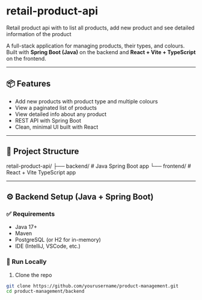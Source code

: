 # retail-product-api
Retail product api with to list all products, add new product and see detailed information of the product

A full-stack application for managing products, their types, and colours. Built with **Spring Boot (Java)** on the backend and **React + Vite + TypeScript** on the frontend.

---

## 📦 Features

- Add new products with product type and multiple colours
- View a paginated list of products
- View detailed info about any product
- REST API with Spring Boot
- Clean, minimal UI built with React

---

## 📁 Project Structure

retail-product-api/ ├── backend/ # Java Spring Boot app └── frontend/ # React + Vite TypeScript app


---

## ⚙️ Backend Setup (Java + Spring Boot)

### ✅ Requirements

- Java 17+
- Maven
- PostgreSQL (or H2 for in-memory)
- IDE (IntelliJ, VSCode, etc.)

### 🔌 Run Locally

1. Clone the repo

```bash
git clone https://github.com/yourusername/product-management.git
cd product-management/backend
